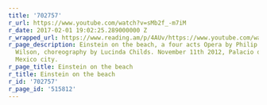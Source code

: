 ```yaml
---
title: '702757'
r_url: https://www.youtube.com/watch?v=sMb2f_-m7iM
r_date: 2017-02-01 19:02:25.289000000 Z
r_wrapped_url: https://www.reading.am/p/4AUv/https://www.youtube.com/watch?v=sMb2f_-m7iM
r_page_description: Einstein on the beach, a four acts Opera by Philip Glass, Robert
  Wilson, choreography by Lucinda Childs. November 11th 2012, Palacio de Bellas Artes,
  Mexico city.
r_page_title: Einstein on the beach
r_title: Einstein on the beach
r_id: '702757'
r_page_id: '515812'
---
```


